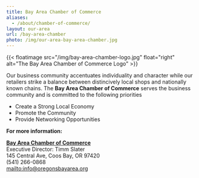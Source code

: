 ```yaml
---
title: Bay Area Chamber of Commerce
aliases:
  - /about/chamber-of-commerce/
layout: our-area
url: /bay-area-chamber
photo: /img/our-area-bay-area-chamber.jpg
---
```

{{< floatimage src="/img/bay-area-chamber-logo.jpg" float="right" alt="The Bay Area Chamber of Commerce Logo" >}}

Our business community accentuates individuality and character while our retailers strike a balance between distincively local shops and nationally known chains. The **Bay Area Chamber of Commerce** serves the business community and is committed to the following priorities

* Create a Strong Local Economy
* Promote the Community
* Provide Networking Opportunities

**For more information:**

**<a href="http://coosbaynorthbendcharlestonchamber.com" target="_blank">Bay Area Chamber of Commerce</a>**\
Executive Director: Timm Slater\
145 Central Ave, Coos Bay, OR 97420\
(541) 266-0868\
<mailto:info@oregonsbayarea.org>
